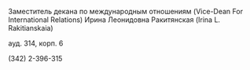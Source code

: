Заместитель декана по международным отношениям (Vice-Dean For International Relations)
Ирина Леонидовна Ракитянская (Irina L. Rakitianskaia)
ауд. 314, корп. 6
(342) 2-396-315
 